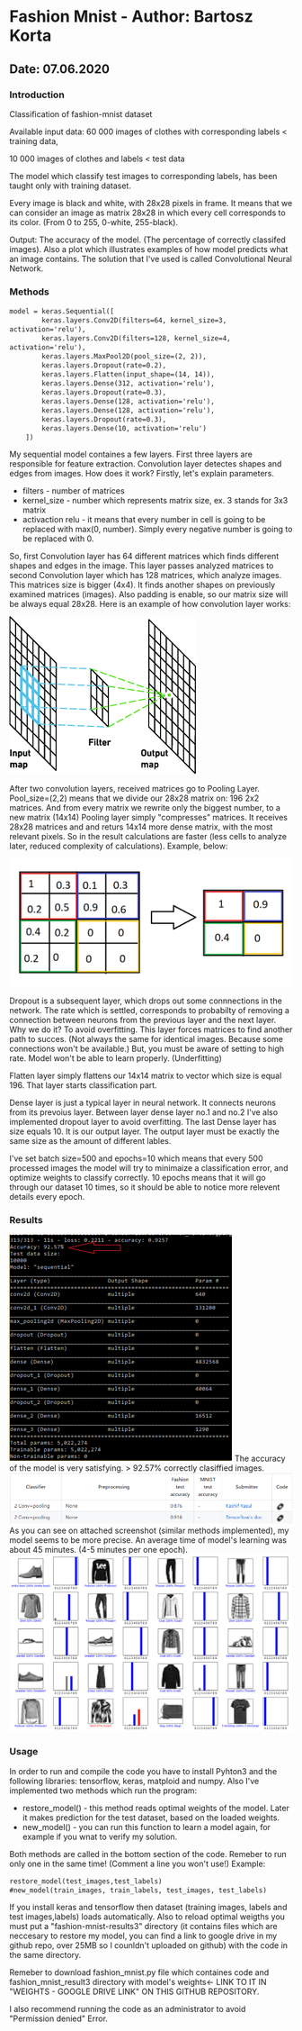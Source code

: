 # Fashion Mnist - Author: Bartosz Korta
## Date: 07.06.2020

### Introduction
Classification of fashion-mnist dataset 

Available input data: 60 000 images of clothes with corresponding labels < training data,   

10 000 images of clothes and labels < test data

The model which classify test images to corresponding labels, has been taught only with training dataset.

Every image is black and white, with 28x28 pixels in frame. It means that we can consider an image as matrix 28x28 in which every cell corresponds to its color. (From 0 to 255, 0-white, 255-black).

Output: The accuracy of the model. (The percentage of correctly classifed images). Also a plot which illustrates examples of how model predicts what an image contains.
The solution that I've used is called Convolutional Neural Network.

### Methods
```
model = keras.Sequential([
        keras.layers.Conv2D(filters=64, kernel_size=3, activation='relu'),
        keras.layers.Conv2D(filters=128, kernel_size=4, activation='relu'),
        keras.layers.MaxPool2D(pool_size=(2, 2)),
        keras.layers.Dropout(rate=0.2),
        keras.layers.Flatten(input_shape=(14, 14)),
        keras.layers.Dense(312, activation='relu'),
        keras.layers.Dropout(rate=0.3),
        keras.layers.Dense(128, activation='relu'),
        keras.layers.Dense(128, activation='relu'),
        keras.layers.Dropout(rate=0.3),
        keras.layers.Dense(10, activation='relu')
    ])
```
My sequential model containes a few layers. First three layers are responsible for feature extraction.
Convolution layer detectes shapes and edges from images. How does it work?
Firstly, let's explain parameters.
* filters - number of matrices
* kernel_size - number which represents matrix size, ex. 3 stands for 3x3 matrix
* activaction relu - it means that every number in cell is going to be replaced with max(0, number). Simply every negative number is going to be replaced with 0.

So, first Convolution layer has 64 different matrices which finds different shapes and edges in the image. This layer passes analyzed matrices to second Convolution layer which has 128 matrices, which analyze images. This matrices size is bigger (4x4). It finds another shapes on previously examined matrices (images). Also padding is enable, so our matrix size will be always equal 28x28.
Here is an example of how convolution layer works:

<img src="https://github.com/BartKorta/MSID/blob/master/images/conv.png">
        
After two convolution layers, received matrices go to Pooling Layer.
Pool_size=(2,2) means that we divide our 28x28 matrix on: 196 2x2 matrices. And from every matrix we rewrite only the biggest number, to a new matrix (14x14)
Pooling layer simply "compresses" matrices. It receives 28x28 matrices and and returs 14x14 more dense matrix, with the most relevant pixels. So in the result calculations are faster (less cells to analyze later, reduced complexity of calculations).
Example, below:

<img src="https://github.com/BartKorta/MSID/blob/master/images/pooling.png">
        
Dropout is a subsequent layer, which drops out some connnections in the network. The rate which is settled, corresponds to probabilty of removing a connection between neurons from the previous layer and the next layer.
Why we do it? To avoid overfitting. This layer forces matrices to find another path to succes. (Not always the same for identical images. Because some connections won't be available.) But, you must be aware of setting to high rate. Model won't be able to learn properly. (Underfitting)
        
Flatten layer simply flattens our 14x14 matrix to vector which size is equal 196. That layer starts classification part.

Dense layer is just a typical layer in neural network. It connects neurons from its prevoius layer. Between layer dense layer no.1 and no.2  I've also implemented dropout layer to avoid overfitting.
The last Dense layer has size equals 10. It is our output layer. The output layer must be exactly the same size as the amount of different lables.

I've set batch size=500 and epochs=10 which means that every 500 processed images the model will try to minimaize a classification error, and optimize weights to classify correctly. 10 epochs means that it will go through our dataset 10 times, so it should be able to notice more relevent details every epoch.

### Results
<img src="https://github.com/BartKorta/MSID/blob/master/images/acc.png">
The accuracy of the model is very satisfying. > 92.57% correctly clasiffied images.
<img src="https://github.com/BartKorta/MSID/blob/master/images/res.png">
As you can see on attached screenshot (similar methods implemented), my model seems to be more precise.
An average time of model's learning was about 45 minutes. (4-5 minutes per one epoch).
<img src="https://github.com/BartKorta/MSID/blob/master/images/resPlot.png">

### Usage
In order to run and compile the code you have to install Pyhton3 and the following libraries: tensorflow, keras, matploid and numpy.
Also I've implemented two methods which run the program:
* restore_model() - this method reads optimal weights of the model. Later it makes prediction for the test dataset, based on the loaded weights.
* new_model() - you can run this function to learn a model again, for example if you wnat to verify my solution.

Both methods are called in the bottom section of the code. Remeber to run only one in the same time! (Comment a line you won't use!)
Example:
```
restore_model(test_images,test_labels)
#new_model(train_images, train_labels, test_images, test_labels)
```
If you install keras and tensorflow then dataset (training images, labels and test images,labels) loads automatically.
Also to reload optimal weigths you must put a "fashion-mnist-results3" directory (it contains files which are neccesary to restore my model, you can find a link to google drive in my github repo, over 25MB so I counldn't uploaded on github) with the code in the same directory.

Remeber to download fashion_mnist.py file which containes code and fashion_mnist_result3 directory with model's weights<- LINK TO IT IN "WEIGHTS - GOOGLE DRIVE LINK" ON THIS GITHUB REPOSITORY.

I also recommend running the code as an administrator to avoid "Permission denied" Error.
